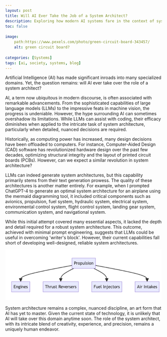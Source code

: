```yaml
---
layout: post
title: Will AI Ever Take the Job of a System Architect?
description: Exploring how modern AI systems fare in the context of system architecture. 
toc: false

image:
    path:https://www.pexels.com/photo/green-circuit-board-343457/
    alt: green circuit board?

categories: [Systems]
tags: [ai, society, systems, blog]
---
```



Artificial Intelligence (AI) has made significant inroads into many specialized domains. Yet, the question remains: will AI ever take over the role of a system architect?

AI, a term now ubiquitous in modern discourse, is often associated with remarkable advancements. From the sophisticated capabilities of large language models (LLMs) to the impressive feats in machine vision, the progress is undeniable. However, the hype surrounding AI can sometimes overshadow its limitations. While LLMs can assist with coding, their efficacy diminishes when applied to the intricate task of system architecture, particularly when detailed, nuanced decisions are required.

Historically, as computing power has increased, many design decisions have been offloaded to computers. For instance, Computer-Aided Design (CAD) software has revolutionized hardware design over the past few decades, optimizing structural integrity and the layout of printed circuit boards (PCBs). However, can we expect a similar revolution in system architecture?

LLMs can indeed generate system architectures, but this capability primarily stems from their text generation prowess. The quality of these architectures is another matter entirely. For example, when I prompted ChatGPT-4 to generate an optimal system architecture for an airplane using the mermaid diagramming tool, it included critical components such as avionics, propulsion, fuel system, hydraulic system, electrical system, environmental control system, flight control system, landing gear system, communication system, and navigational system.

While this initial attempt covered many essential aspects, it lacked the depth and detail required for a robust system architecture. This outcome, achieved with minimal prompt engineering, suggests that LLMs could be useful in overcoming 'writer's block'. However, their current capabilities fall short of developing well-designed, reliable system architectures.

![example architecture](/assets/img/system_acrhitect_post.png)

System architecture remains a complex, nuanced discipline, an art form that AI has yet to master. Given the current state of technology, it is unlikely that AI will take over this domain anytime soon. The role of the system architect, with its intricate blend of creativity, experience, and precision, remains a uniquely human endeavor.


